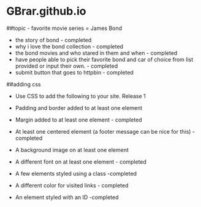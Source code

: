 # GBrar.github.io

##topic - favorite movie series = James Bond
* the story of bond - completed
* why i love the bond collection - completed
* the bond movies and who stared in them and when - completed
* have people able to pick their favorite bond and car of choice from list provided or input their own. - completed
* submit button that goes to httpbin - completed

##adding css
* Use CSS to add the following to your site. Release 1

* Padding and border added to at least one element
* Margin added to at least one element - completed
* At least one centered element (a footer message can be nice for this) - completed
* A background image on at least one element 
* A different font on at least one element - completed
* A few elements styled using a class -completed
* A different color for visited links - completed
* An element styled with an ID -completed

